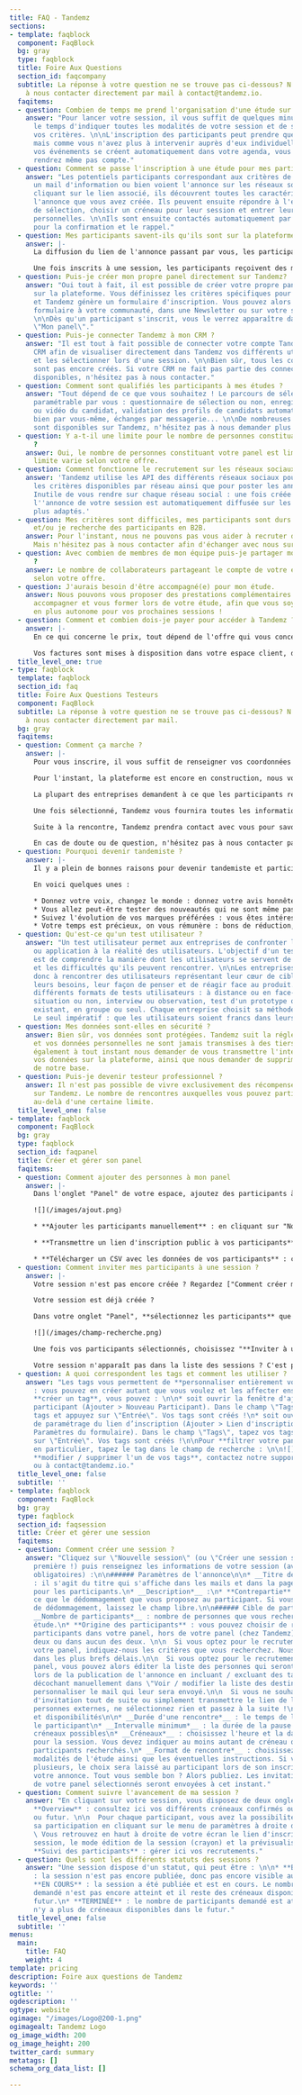 ```yaml
---
title: FAQ - Tandemz
sections:
- template: faqblock
  component: FaqBlock
  bg: gray
  type: faqblock
  title: Foire Aux Questions
  section_id: faqcompany
  subtitle: La réponse à votre question ne se trouve pas ci-dessous? N'hésitez pas
    à nous contacter directement par mail à contact@tandemz.io.
  faqitems:
  - question: Combien de temps me prend l'organisation d'une étude sur Tandemz ?
    answer: "Pour lancer votre session, il vous suffit de quelques minutes seulement,
      le temps d'indiquer toutes les modalités de votre session et de sélectionner
      vos critères. \n\nL'inscription des participants peut prendre quelques jours
      mais comme vous n'avez plus à intervenir auprès d'eux individuellement et que
      vos événements se créent automatiquement dans votre agenda, vous ne vous en
      rendrez même pas compte."
  - question: Comment se passe l'inscription à une étude pour mes participants ?
    answer: "Les potentiels participants correspondant aux critères de sélection reçoivent
      un mail d'information ou bien voient l'annonce sur les réseaux sociaux. \n\nEn
      cliquant sur le lien associé, ils découvrent toutes les caractéristiques de
      l'annonce que vous avez créée. Ils peuvent ensuite répondre à l'éventuel questionnaire
      de sélection, choisir un créneau pour leur session et entrer leurs informations
      personnelles. \n\nIls sont ensuite contactés automatiquement par mail ou SMS
      pour la confirmation et le rappel."
  - question: Mes participants savent-ils qu'ils sont sur la plateforme Tandemz ?
    answer: |-
      La diffusion du lien de l'annonce passant par vous, les participants reçoivent l'information en votre nom. Une fois qu'ils se rendent sur la page décrivant votre session, ils sont effectivement sur la plateforme Tandemz.

      Une fois inscrits à une session, les participants reçoivent des mails de validation et de rappels automatiques envoyés depuis l'adresse noreply@tandemz.io.
  - question: Puis-je créer mon propre panel directement sur Tandemz?
    answer: "Oui tout à fait, il est possible de créer votre propre panel directement
      sur la plateforme. Vous définissez les critères spécifiques pour votre panel
      et Tandemz génère un formulaire d'inscription. Vous pouvez alors partager ce
      formulaire à votre communauté, dans une Newsletter ou sur votre site par exemple.
      \n\nDès qu'un participant s'inscrit, vous le verrez apparaître dans votre section
      \"Mon panel\"."
  - question: Puis-je connecter Tandemz à mon CRM ?
    answer: "Il est tout à fait possible de connecter votre compte Tandemz à votre
      CRM afin de visualiser directement dans Tandemz vos différents utilisateurs
      et les sélectionner lors d'une session. \n\nBien sûr, tous les connecteurs ne
      sont pas encore créés. Si votre CRM ne fait pas partie des connecteurs déjà
      disponibles, n'hésitez pas à nous contacter."
  - question: Comment sont qualifiés les participants à mes études ?
    answer: "Tout dépend de ce que vous souhaitez ! Le parcours de sélection est entièrement
      paramétrable par vous : questionnaire de sélection ou non, enregistrement vocal
      ou vidéo du candidat, validation des profils de candidats automatiquement ou
      bien par vous-même, échanges par messagerie... \n\nDe nombreuses fonctionnalités
      sont disponibles sur Tandemz, n'hésitez pas à nous demander plus d'information."
  - question: Y a-t-il une limite pour le nombre de personnes constituant mon panel
      ?
    answer: Oui, le nombre de personnes constituant votre panel est limité. Cette
      limite varie selon votre offre.
  - question: Comment fonctionne le recrutement sur les réseaux sociaux ?
    answer: 'Tandemz utilise les API des différents réseaux sociaux pour connaître
      les critères disponibles par réseau ainsi que pour poster les annonces automatiquement.
      Inutile de vous rendre sur chaque réseau social : une fois créée sur Tandemz,
      l''annonce de votre session est automatiquement diffusée sur les réseaux les
      plus adaptés.'
  - question: Mes critères sont difficiles, mes participants sont durs à recruter
      et/ou je recherche des participants en B2B.
    answer: Pour l'instant, nous ne pouvons pas vous aider à recruter des professionnels.
      Mais n'hésitez pas à nous contacter afin d'échanger avec nous sur votre problématique.
  - question: Avec combien de membres de mon équipe puis-je partager mon compte Tandemz
      ?
    answer: Le nombre de collaborateurs partageant le compte de votre entreprise varie
      selon votre offre.
  - question: J'aurais besoin d'être accompagné(e) pour mon étude.
    answer: Nous pouvons vous proposer des prestations complémentaires afin de vous
      accompagner et vous former lors de votre étude, afin que vous soyez de plus
      en plus autonome pour vos prochaines sessions !
  - question: Comment et combien dois-je payer pour accéder à Tandemz ?
    answer: |-
      En ce qui concerne le prix, tout dépend de l'offre qui vous concerne. Nous vous invitons à vous rendre dans la section "Tarif" pour prendre connaissance du prix de nos offres.

      Vos factures sont mises à disposition dans votre espace client, directement sur la plateforme. Les modes de règlement acceptés sont la CB, le virement bancaire et le chèque.
  title_level_one: true
- type: faqblock
  template: faqblock
  section_id: faq
  title: Foire Aux Questions Testeurs
  component: FaqBlock
  subtitle: La réponse à votre question ne se trouve pas ci-dessous? N'hésitez pas
    à nous contacter directement par mail.
  bg: gray
  faqitems:
  - question: Comment ça marche ?
    answer: |-
      Pour vous inscrire, il vous suffit de renseigner vos coordonnées et de cliquer sur "Je participe". Suite à votre inscription, vous recevrez un mail de la part de Tandemz vous invitant à renseigner un formulaire d'échauffement. Cela nous permettra de mieux vous connaître et de vous proposer par la suite des rencontres qui vous correspondent.

      Pour l'instant, la plateforme est encore en construction, nous vous notifierons donc personnellement par mail lorsqu'une rencontre qui pourrait vous intéresser est publiée. Par la suite, vous pourrez découvrir l'ensemble des rencontres et postuler vous-même à celles que vous aimez bien.

      La plupart des entreprises demandent à ce que les participants répondent à un questionnaire avant de pouvoir valider leur participation. Ainsi, lorsque vous postulez à une rencontre, vous recevrez très probablement un court questionnaire de sélection à compléter. Pas d'inquiétude, cela ne vous prendra pas longtemps et il s'agit uniquement pour l'entreprise de mieux préparer votre rencontre.

      Une fois sélectionné, Tandemz vous fournira toutes les informations nécessaires pour votre participation. Il vous suffit simplement de vous rendre au rendez-vous (ou de vous connecter sur le dispositif visio si la rencontre est à distance) à l'heure indiquée. Vous serez ensuite guidé par votre tandem.

      Suite à la rencontre, Tandemz prendra contact avec vous pour savoir si tout s'est bien déroulé. La récompense vous sera versée dès que votre participation aura été validée par l'entreprise.

      En cas de doute ou de question, n'hésitez pas à nous contacter par mail à [contact@tandemz.io](mailto:contact@tandemz.io "contact@tandemz.io").
  - question: Pourquoi devenir tandemiste ?
    answer: |-
      Il y a plein de bonnes raisons pour devenir tandemiste et participer à des rencontres.

      En voici quelques unes :

      * Donnez votre voix, changez le monde : donnez votre avis honnête aux marques et entreprises que vous rencontrez. Votre parole a le pouvoir de changer complètement la direction que prend un produit.
      * Vous allez peut-être tester des nouveautés qui ne sont même pas encore commercialisées ! Et si vous découvriez avant tout le monde la future application à la mode ?
      * Suivez l'évolution de vos marques préférées : vous êtes intéressé par des produits en particulier ? Une fois en favoris, dès qu'une nouveauté est à tester, vous voilà informé !
      * Votre temps est précieux, on vous rémunère : bons de réduction, codes promotionnels, argent, les entreprises proposent une récompense à votre participation. Etre payé pour donner votre avis, ça vous tente ?
  - question: Qu'est-ce qu'un test utilisateur ?
    answer: "Un test utilisateur permet aux entreprises de confronter leur produit
      ou application à la réalité des utilisateurs. L'objectif d'un test utilisateur
      est de comprendre la manière dont les utilisateurs se servent de leur produit
      et les difficultés qu'ils peuvent rencontrer. \n\nLes entreprises cherchent
      donc à rencontrer des utilisateurs représentant leur cœur de cible afin d'étudier
      leurs besoins, leur façon de penser et de réagir face au produit.\n\nIl existe
      différents formats de tests utilisateurs : à distance ou en face-à-face, en
      situation ou non, interview ou observation, test d'un prototype ou test du produit
      existant, en groupe ou seul. Chaque entreprise choisit sa méthode de test adaptée.
      Le seul impératif : que les utilisateurs soient francs dans leurs réponses."
  - question: Mes données sont-elles en sécurité ?
    answer: Bien sûr, vos données sont protégées. Tandemz suit la réglementation RGPD
      et vos données personnelles ne sont jamais transmises à des tiers. Vous pouvez
      également à tout instant nous demander de vous transmettre l'intégralité de
      vos données sur la plateforme, ainsi que nous demander de supprimer ces données
      de notre base.
  - question: Puis-je devenir testeur professionnel ?
    answer: Il n'est pas possible de vivre exclusivement des récompenses obtenues
      sur Tandemz. Le nombre de rencontres auxquelles vous pouvez participer est bloqué
      au-delà d'une certaine limite.
  title_level_one: false
- template: faqblock
  component: FaqBlock
  bg: gray
  type: faqblock
  section_id: faqpanel
  title: Créer et gérer son panel
  faqitems:
  - question: Comment ajouter des personnes à mon panel
    answer: |-
      Dans l'onglet "Panel" de votre espace, ajoutez des participants à votre panel selon la méthode qui vous convient le mieux :

      ![](/images/ajout.png)

      * **Ajouter les participants manuellement** : en cliquant sur "Nouveau participant", vous pouvez ensuite remplir les champs que vous voulez et cliquez sur "Enregistrer". Seuls le prénom et l'email sont obligatoires.

      * **Transmettre un lien d'inscription public à vos participants** : vous n'avez qu'à copier le lien fourni et le transmettre à votre communauté (sur vos réseaux sociaux, par Newsletter, ou autre...). Les participants s'inscrivent d'eux-mêmes et renseignent leurs données. En cliquant sur "Paramètres du formulaire", personnalisez la page d'inscription en lui donnant un titre, un logo, puis en choisissant les données que les participants devront renseigner. Choisissez les tags qui seront visibles aux participants dans la liste déroulante (ils pourront alors se les affecter).

      * **Télécharger un CSV avec les données de vos participants** : cette fonctionnalité n'est pas encore disponible aux clients mais notre équipe peut vous aider sur ce sujet ! Contactez-nous par tchat ou à contact@tandemz.io
  - question: Comment inviter mes participants à une session ?
    answer: |-
      Votre session n'est pas encore créée ? Regardez ["Comment créer ma session ?"](#faqsession).

      Votre session est déjà créée ?

      Dans votre onglet "Panel", **sélectionnez les participants** que vous souhaitez inviter à votre session. Vous pouvez utiliser le champ de recherche pour filtrer vos participants (sur un tag, sur un pays, etc...) :

      ![](/images/champ-recherche.png)

      Une fois vos participants sélectionnés, choisissez "**Inviter à une session**" (en bas à droite), cliquez sur l**a session à laquelle vous souhaitez les inviter** puis sur "Inviter". Une modale apparaît vous permettant de rédiger un **texte personnalisé** qui sera inséré dans le mail d'invitation à vos participants. Validez? Vos participants ont été invités. Vous les retrouverez dans la colonne "Contactés" de votre tableau de suivi des participants de la session.

      Votre session n'apparaît pas dans la liste des sessions ? C'est probablement qu'elle n'est pas encore publiée. Seules les sessions actives s'affichent. En cas de problèmes, contactez-nous par tchat ou par mail à contact@tandemz.io.
  - question: A quoi correspondent les tags et comment les utiliser ?
    answer: "Les tags vous permettent de **personnaliser entièrement votre panel**
      : vous pouvez en créer autant que vous voulez et les affecter ensuite aux participants.\n\nPour
      **créer un tag**, vous pouvez : \n\n* soit ouvrir la fenêtre d'ajout d'un nouveau
      participant (Ajouter > Nouveau Participant). Dans le champ \"Tags\", tapez vos
      tags et appuyez sur \"Entrée\". Vos tags sont créés !\n* soit ouvrir la fenêtre
      de paramétrage du lien d’inscription (Ajouter > Lien d'inscription public >
      Paramètres du formulaire). Dans le champ \"Tags\", tapez vos tags et appuyez
      sur \"Entrée\". Vos tags sont créés !\n\nPour **filtrer votre panel sur un tag**
      en particulier, tapez le tag dans le champ de recherche : \n\n![](/images/champ-recherche.png)\n\nPour
      **modifier / supprimer l'un de vos tags**, contactez notre support par tchat
      ou à contact@tandemz.io."
  title_level_one: false
  subtitle: ''
- template: faqblock
  component: FaqBlock
  bg: gray
  type: faqblock
  section_id: faqsession
  title: Créer et gérer une session
  faqitems:
  - question: Comment créer une session ?
    answer: "Cliquez sur \"Nouvelle session\" (ou \"Créer une session si c'est votre
      première !) puis renseignez les informations de votre session (avec une * celles
      obligatoires) :\n\n###### Paramètres de l'annonce\n\n* __Titre de la session*__
      : il s'agit du titre qui s'affiche dans les mails et dans la page d'inscription
      pour les participants.\n* __Description*__ :\n* **Contrepartie** : indiquez
      ce que le dédommagement que vous proposez au participant. Si vous n'offrez pas
      de dédommagement, laissez le champ libre.\n\n###### Cible de participants\n\n*
      __Nombre de participants*__ : nombre de personnes que vous recherchez pour votre
      étude.\n* **Origine des participants** : vous pouvez choisir de recruter vos
      participants dans votre panel, hors de votre panel (chez Tandemz), dans les
      deux ou dans aucun des deux. \n\n  Si vous optez pour le recrutement hors de
      votre panel, indiquez-nous les critères que vous recherchez. Nous vous recontacterons
      dans les plus brefs délais.\n\n  Si vous optez pour le recrutement dans votre
      panel, vous pouvez alors éditer la liste des personnes qui seront notifiées
      lors de la publication de l'annonce en incluant / excluant des tags ou en les
      décochant manuellement dans \"Voir / modifier la liste des destinataires\" et
      personnaliser le mail qui leur sera envoyé.\n\n  Si vous ne souhaitez pas envoyer
      d'invitation tout de suite ou simplement transmettre le lien de l'étude à des
      personnes externes, ne sélectionnez rien et passez à la suite !\n\n###### Formats
      et disponibilités\n\n* __Durée d'une rencontre*__ : le temps de l'étude pour
      le participant\n* __Intervalle minimum*__ : la durée de la pause entre deux
      créneaux possibles\n* __Créneaux*__ : choisissez l'heure et la date de vos disponibilités
      pour la session. Vous devez indiquer au moins autant de créneau qu'il y a de
      participants recherchés.\n* __Format de rencontre*__ : choisissez la ou les
      modalités de l'étude ainsi que les éventuelles instructions. Si vous en sélectionnez
      plusieurs, le choix sera laissé au participant lors de son inscription.\n\nPrévisualisez
      votre annonce. Tout vous semble bon ? Alors publiez. Les invitations aux participants
      de votre panel sélectionnés seront envoyées à cet instant."
  - question: Comment suivre l'avancement de ma session ?
    answer: "En cliquant sur votre session, vous disposez de deux onglets : \n\n*
      **Overview** : consultez ici vos différents créneaux confirmés ou non, passés
      ou futur. \n\n  Pour chaque participant, vous avez la possibilité d'annuler
      sa participation en cliquant sur le menu de paramètres à droite de sa ligne.\n\n
      \ Vous retrouvez en haut à droite de votre écran le lien d'inscription à la
      session, le mode édition de la session (crayon) et la prévisualisation :\n\n![](/images/overview.png)\n\n*
      **Suivi des participants** : gérer ici vos recrutements."
  - question: Quels sont les différents statuts des sessions ?
    answer: "Une session dispose d'un statut, qui peut être : \n\n* **BROUILLON**
      : la session n'est pas encore publiée, donc pas encore visible aux participants.\n*
      **EN COURS** : la session a été publiée et est en cours. Le nombre de participants
      demandé n'est pas encore atteint et il reste des créneaux disponibles dans le
      futur.\n* **TERMINÉE** : le nombre de participants demandé est atteint ou il
      n'y a plus de créneaux disponibles dans le futur."
  title_level_one: false
  subtitle: ''
menus:
  main:
    title: FAQ
    weight: 4
template: pricing
description: Foire aux questions de Tandemz
keywords: ''
ogtitle: ''
ogdescription: ''
ogtype: website
ogimage: "/images/Logo@200-1.png"
ogimagealt: Tandemz Logo
og_image_width: 200
og_image_height: 200
twitter_card: summary
metatags: []
schema_org_data_list: []

---
```

